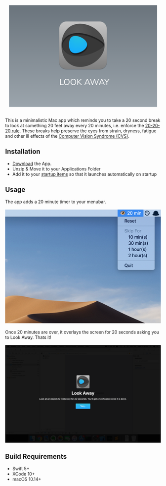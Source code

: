<div align="center">
	<br/>
	<br/>
	<img width="480" src="Artwork/Banner.png" alt="Look Away">
	<br/>
	<br />
</div>

This is a minimalistic Mac app which reminds you to take a 20 second break to look at something 20 feet away every 20 minutes, i.e. enforce the [20-20-20 rule](https://www.aao.org/eye-health/tips-prevention/computer-usage). These breaks help preserve the eyes from strain, dryness, fatigue and other ill effects of the [Computer Vision Syndrome (CVS)](https://www.aoa.org/patients-and-public/caring-for-your-vision/protecting-your-vision/computer-vision-syndrome).

## Installation
- [Download](http://github.com/thelehhman/LookAway/releases/latest/download/LookAway.zip) the App.
- Unzip & Move it to your Applications Folder
- Add it to your [startup items](https://www.lifewire.com/how-to-add-startup-items-to-mac-2260903) so that it launches automatically on startup

## Usage
The app adds a 20 minute timer to your menubar.<br/><br/>
<img alt="LookAwayMenu" src="Artwork/ScreenMenu.png" width="640">
<br/><br/>
Once 20 minutes are over, it overlays the screen for 20 seconds asking you to Look Away. Thats it!
<br/><br/>
<img alt="LookAwayScreen" src="Artwork/ScreenBreak.png" width="640">

## Build Requirements
- Swift 5+
- XCode 10+
- macOS 10.14+
